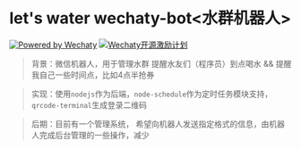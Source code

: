 # let's water wechaty-bot<水群机器人>

[![Powered by Wechaty](https://img.shields.io/badge/Powered%20By-Wechaty-green.svg)](https://github.com/chatie/wechaty)
[![Wechaty开源激励计划](https://img.shields.io/badge/Wechaty-开源激励计划-green.svg)](https://github.com/juzibot/Welcome/wiki/Everything-about-Wechaty)

> 背景：微信机器人，用于管理水群 提醒水友们（程序员）到点喝水 && 提醒我自己一些时间点，比如4点半抢券

> 实现：使用`nodejs`作为后端，`node-schedule`作为定时任务模块支持，`qrcode-terminal`生成登录二维码

> 后期：目前有一个管理系统， 希望向机器人发送指定格式的信息，由机器人完成后台管理的一些操作，减少